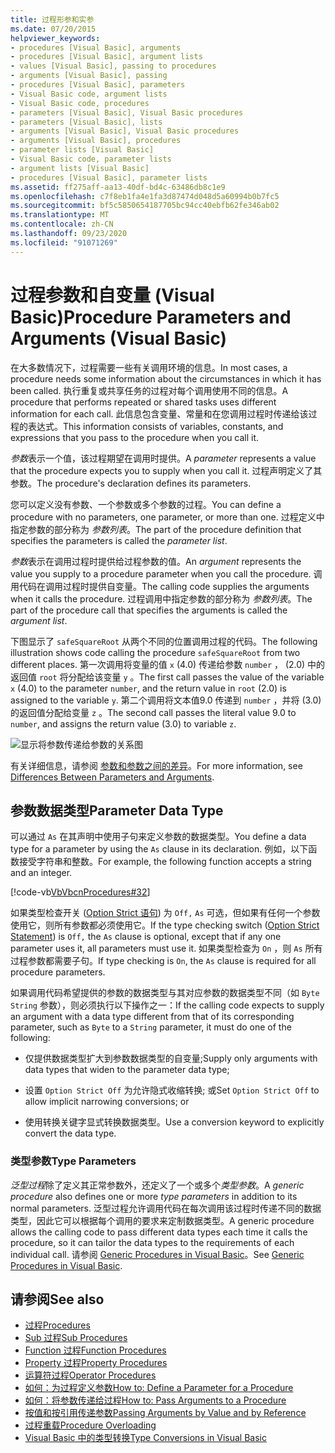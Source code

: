 ```yaml
---
title: 过程形参和实参
ms.date: 07/20/2015
helpviewer_keywords:
- procedures [Visual Basic], arguments
- procedures [Visual Basic], argument lists
- values [Visual Basic], passing to procedures
- arguments [Visual Basic], passing
- procedures [Visual Basic], parameters
- Visual Basic code, argument lists
- Visual Basic code, procedures
- parameters [Visual Basic], Visual Basic procedures
- parameters [Visual Basic], lists
- arguments [Visual Basic], Visual Basic procedures
- arguments [Visual Basic], procedures
- parameter lists [Visual Basic]
- Visual Basic code, parameter lists
- argument lists [Visual Basic]
- procedures [Visual Basic], parameter lists
ms.assetid: ff275aff-aa13-40df-bd4c-63486db8c1e9
ms.openlocfilehash: c7f8eb1fa4e1fa3d87474d048d5a60994b0b7fc5
ms.sourcegitcommit: bf5c5850654187705bc94cc40ebfb62fe346ab02
ms.translationtype: MT
ms.contentlocale: zh-CN
ms.lasthandoff: 09/23/2020
ms.locfileid: "91071269"
---
```

# <a name="procedure-parameters-and-arguments-visual-basic"></a><span data-ttu-id="87b5f-102">过程参数和自变量 (Visual Basic)</span><span class="sxs-lookup"><span data-stu-id="87b5f-102">Procedure Parameters and Arguments (Visual Basic)</span></span>

<span data-ttu-id="87b5f-103">在大多数情况下，过程需要一些有关调用环境的信息。</span><span class="sxs-lookup"><span data-stu-id="87b5f-103">In most cases, a procedure needs some information about the circumstances in which it has been called.</span></span> <span data-ttu-id="87b5f-104">执行重复或共享任务的过程对每个调用使用不同的信息。</span><span class="sxs-lookup"><span data-stu-id="87b5f-104">A procedure that performs repeated or shared tasks uses different information for each call.</span></span> <span data-ttu-id="87b5f-105">此信息包含变量、常量和在您调用过程时传递给该过程的表达式。</span><span class="sxs-lookup"><span data-stu-id="87b5f-105">This information consists of variables, constants, and expressions that you pass to the procedure when you call it.</span></span>  
  
 <span data-ttu-id="87b5f-106">*参数*表示一个值，该过程期望在调用时提供。</span><span class="sxs-lookup"><span data-stu-id="87b5f-106">A *parameter* represents a value that the procedure expects you to supply when you call it.</span></span> <span data-ttu-id="87b5f-107">过程声明定义了其参数。</span><span class="sxs-lookup"><span data-stu-id="87b5f-107">The procedure's declaration defines its parameters.</span></span>  
  
 <span data-ttu-id="87b5f-108">您可以定义没有参数、一个参数或多个参数的过程。</span><span class="sxs-lookup"><span data-stu-id="87b5f-108">You can define a procedure with no parameters, one parameter, or more than one.</span></span> <span data-ttu-id="87b5f-109">过程定义中指定参数的部分称为 *参数列表*。</span><span class="sxs-lookup"><span data-stu-id="87b5f-109">The part of the procedure definition that specifies the parameters is called the *parameter list*.</span></span>  
  
 <span data-ttu-id="87b5f-110">*参数*表示在调用过程时提供给过程参数的值。</span><span class="sxs-lookup"><span data-stu-id="87b5f-110">An *argument* represents the value you supply to a procedure parameter when you call the procedure.</span></span> <span data-ttu-id="87b5f-111">调用代码在调用过程时提供自变量。</span><span class="sxs-lookup"><span data-stu-id="87b5f-111">The calling code supplies the arguments when it calls the procedure.</span></span> <span data-ttu-id="87b5f-112">过程调用中指定参数的部分称为 *参数列表*。</span><span class="sxs-lookup"><span data-stu-id="87b5f-112">The part of the procedure call that specifies the arguments is called the *argument list*.</span></span>  
  
 <span data-ttu-id="87b5f-113">下图显示了 `safeSquareRoot` 从两个不同的位置调用过程的代码。</span><span class="sxs-lookup"><span data-stu-id="87b5f-113">The following illustration shows code calling the procedure `safeSquareRoot` from two different places.</span></span> <span data-ttu-id="87b5f-114">第一次调用将变量的值 `x` (4.0) 传递给参数 `number` ， (2.0) 中的返回值 `root` 将分配给该变量 `y` 。</span><span class="sxs-lookup"><span data-stu-id="87b5f-114">The first call passes the value of the variable `x` (4.0) to the parameter `number`, and the return value in `root` (2.0) is assigned to the variable `y`.</span></span> <span data-ttu-id="87b5f-115">第二个调用将文本值9.0 传递到 `number` ，并将 (3.0) 的返回值分配给变量 `z` 。</span><span class="sxs-lookup"><span data-stu-id="87b5f-115">The second call passes the literal value 9.0 to `number`, and assigns the return value (3.0) to variable `z`.</span></span>  
  
 ![显示将参数传递给参数的关系图](./media/procedure-parameters-and-arguments/pass-argument-parameter.gif)  
  
 <span data-ttu-id="87b5f-117">有关详细信息，请参阅 [参数和参数之间的差异](./differences-between-parameters-and-arguments.md)。</span><span class="sxs-lookup"><span data-stu-id="87b5f-117">For more information, see [Differences Between Parameters and Arguments](./differences-between-parameters-and-arguments.md).</span></span>  
  
## <a name="parameter-data-type"></a><span data-ttu-id="87b5f-118">参数数据类型</span><span class="sxs-lookup"><span data-stu-id="87b5f-118">Parameter Data Type</span></span>  

 <span data-ttu-id="87b5f-119">可以通过 `As` 在其声明中使用子句来定义参数的数据类型。</span><span class="sxs-lookup"><span data-stu-id="87b5f-119">You define a data type for a parameter by using the `As` clause in its declaration.</span></span> <span data-ttu-id="87b5f-120">例如，以下函数接受字符串和整数。</span><span class="sxs-lookup"><span data-stu-id="87b5f-120">For example, the following function accepts a string and an integer.</span></span>  
  
 [!code-vb[VbVbcnProcedures#32](~/samples/snippets/visualbasic/VS_Snippets_VBCSharp/VbVbcnProcedures/VB/Class1.vb#32)]  
  
 <span data-ttu-id="87b5f-121">如果类型检查开关 ([Option Strict 语句](../../../language-reference/statements/option-strict-statement.md)) 为 `Off,` `As` 可选，但如果有任何一个参数使用它，则所有参数都必须使用它。</span><span class="sxs-lookup"><span data-stu-id="87b5f-121">If the type checking switch ([Option Strict Statement](../../../language-reference/statements/option-strict-statement.md)) is `Off,` the `As` clause is optional, except that if any one parameter uses it, all parameters must use it.</span></span> <span data-ttu-id="87b5f-122">如果类型检查为 `On` ，则 `As` 所有过程参数都需要子句。</span><span class="sxs-lookup"><span data-stu-id="87b5f-122">If type checking is `On`, the `As` clause is required for all procedure parameters.</span></span>  
  
 <span data-ttu-id="87b5f-123">如果调用代码希望提供的参数的数据类型与其对应参数的数据类型不同（如 `Byte` `String` 参数），则必须执行以下操作之一：</span><span class="sxs-lookup"><span data-stu-id="87b5f-123">If the calling code expects to supply an argument with a data type different from that of its corresponding parameter, such as `Byte` to a `String` parameter, it must do one of the following:</span></span>  
  
- <span data-ttu-id="87b5f-124">仅提供数据类型扩大到参数数据类型的自变量;</span><span class="sxs-lookup"><span data-stu-id="87b5f-124">Supply only arguments with data types that widen to the parameter data type;</span></span>  
  
- <span data-ttu-id="87b5f-125">设置 `Option Strict Off` 为允许隐式收缩转换; 或</span><span class="sxs-lookup"><span data-stu-id="87b5f-125">Set `Option Strict Off` to allow implicit narrowing conversions; or</span></span>  
  
- <span data-ttu-id="87b5f-126">使用转换关键字显式转换数据类型。</span><span class="sxs-lookup"><span data-stu-id="87b5f-126">Use a conversion keyword to explicitly convert the data type.</span></span>  
  
### <a name="type-parameters"></a><span data-ttu-id="87b5f-127">类型参数</span><span class="sxs-lookup"><span data-stu-id="87b5f-127">Type Parameters</span></span>  

 <span data-ttu-id="87b5f-128">*泛型过程*除了定义其正常参数外，还定义了一个或多个*类型参数*。</span><span class="sxs-lookup"><span data-stu-id="87b5f-128">A *generic procedure* also defines one or more *type parameters* in addition to its normal parameters.</span></span> <span data-ttu-id="87b5f-129">泛型过程允许调用代码在每次调用该过程时传递不同的数据类型，因此它可以根据每个调用的要求来定制数据类型。</span><span class="sxs-lookup"><span data-stu-id="87b5f-129">A generic procedure allows the calling code to pass different data types each time it calls the procedure, so it can tailor the data types to the requirements of each individual call.</span></span> <span data-ttu-id="87b5f-130">请参阅 [Generic Procedures in Visual Basic](../data-types/generic-procedures.md)。</span><span class="sxs-lookup"><span data-stu-id="87b5f-130">See [Generic Procedures in Visual Basic](../data-types/generic-procedures.md).</span></span>  
  
## <a name="see-also"></a><span data-ttu-id="87b5f-131">请参阅</span><span class="sxs-lookup"><span data-stu-id="87b5f-131">See also</span></span>

- [<span data-ttu-id="87b5f-132">过程</span><span class="sxs-lookup"><span data-stu-id="87b5f-132">Procedures</span></span>](./index.md)
- [<span data-ttu-id="87b5f-133">Sub 过程</span><span class="sxs-lookup"><span data-stu-id="87b5f-133">Sub Procedures</span></span>](./sub-procedures.md)
- [<span data-ttu-id="87b5f-134">Function 过程</span><span class="sxs-lookup"><span data-stu-id="87b5f-134">Function Procedures</span></span>](./function-procedures.md)
- [<span data-ttu-id="87b5f-135">Property 过程</span><span class="sxs-lookup"><span data-stu-id="87b5f-135">Property Procedures</span></span>](./property-procedures.md)
- [<span data-ttu-id="87b5f-136">运算符过程</span><span class="sxs-lookup"><span data-stu-id="87b5f-136">Operator Procedures</span></span>](./operator-procedures.md)
- [<span data-ttu-id="87b5f-137">如何：为过程定义参数</span><span class="sxs-lookup"><span data-stu-id="87b5f-137">How to: Define a Parameter for a Procedure</span></span>](./how-to-define-a-parameter-for-a-procedure.md)
- [<span data-ttu-id="87b5f-138">如何：将参数传递给过程</span><span class="sxs-lookup"><span data-stu-id="87b5f-138">How to: Pass Arguments to a Procedure</span></span>](./how-to-pass-arguments-to-a-procedure.md)
- [<span data-ttu-id="87b5f-139">按值和按引用传递参数</span><span class="sxs-lookup"><span data-stu-id="87b5f-139">Passing Arguments by Value and by Reference</span></span>](./passing-arguments-by-value-and-by-reference.md)
- [<span data-ttu-id="87b5f-140">过程重载</span><span class="sxs-lookup"><span data-stu-id="87b5f-140">Procedure Overloading</span></span>](./procedure-overloading.md)
- [<span data-ttu-id="87b5f-141">Visual Basic 中的类型转换</span><span class="sxs-lookup"><span data-stu-id="87b5f-141">Type Conversions in Visual Basic</span></span>](../data-types/type-conversions.md)
